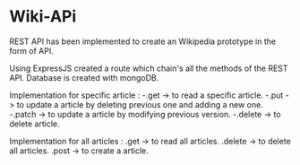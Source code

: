 # Wiki-APi
REST API has been implemented to create an Wikipedia prototype in the form of API.

Using ExpressJS created a route which chain's all the methods of the REST API.
Database is created with mongoDB.

Implementation for specific article :
-.get -> to read a specific article.
-.put -> to update a article by deleting previous one and adding a new one.
-.patch -> to update a article by modifying previous version.
-.delete -> to delete article.
  
Implementation for all articles :
  .get -> to read all articles.
  .delete -> to delete all articles.
  .post -> to create a article.


